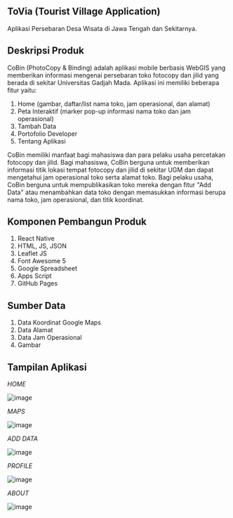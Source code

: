 ## ToVia (Tourist Village Application)

Aplikasi Persebaran Desa Wisata di Jawa Tengah dan Sekitarnya.

## Deskripsi Produk
CoBin (PhotoCopy & Binding) adalah aplikasi mobile berbasis WebGIS yang memberikan informasi mengenai persebaran toko fotocopy dan jilid yang berada di sekitar Universitas Gadjah Mada. Aplikasi ini memiliki beberapa fitur yaitu:
1. Home (gambar, daftar/list nama toko, jam operasional, dan alamat)
2. Peta Interaktif (marker pop-up informasi nama toko dan jam operasional)
3. Tambah Data
4. Portofolio Developer
5. Tentang Aplikasi

CoBin memiliki manfaat bagi mahasiswa dan para pelaku usaha percetakan fotocopy dan jilid. Bagi mahasiswa, CoBin berguna untuk memberikan informasi titik lokasi tempat fotocopy dan jilid di sekitar UGM dan dapat mengetahui jam operasional toko serta alamat toko. Bagi pelaku usaha, CoBin berguna untuk mempublikasikan toko mereka dengan fitur "Add Data" atau menambahkan data toko dengan memasukkan informasi berupa nama toko, jam operasional, dan titik koordinat.

## Komponen Pembangun Produk
1. React Native
2. HTML, JS, JSON
3. Leaflet JS
4. Font Awesome 5
5. Google Spreadsheet
6. Apps Script
7. GitHub Pages

## Sumber Data
1. Data Koordinat Google Maps
2. Data Alamat
3. Data Jam Operasional
4. Gambar 

## Tampilan Aplikasi
*HOME*

![image](https://github.com/anisatadzvi/cobin-responsi/assets/88225607/472a44f0-0865-4b13-b609-6493a4c13b26)

*MAPS*

![image](https://github.com/anisatadzvi/cobin-responsi/assets/88225607/e9098f6b-effa-45f4-8ea4-275c78c2d6b0)

*ADD DATA*

![image](https://github.com/anisatadzvi/cobin-responsi/assets/88225607/db89a19b-46d8-4d5c-8a7a-52ddc8e6d480)

*PROFILE*

![image](https://github.com/anisatadzvi/cobin-responsi/assets/88225607/c49486fa-3a59-4d65-9d70-007bc8e26420)

*ABOUT*

![image](https://github.com/anisatadzvi/cobin-responsi/assets/88225607/4e304ac1-7416-4a20-8531-bcad461a6726)
